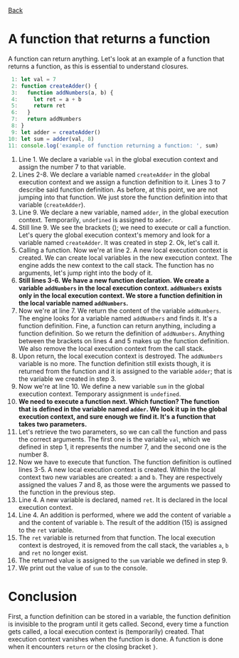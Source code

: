 [Back](./README.md)

# A function that returns a function

A function can return anything. Let's look at an example of a function that returns a function, as this is essential to understand closures.
```js
 1: let val = 7
 2: function createAdder() {
 3:   function addNumbers(a, b) {
 4:     let ret = a + b
 5:     return ret
 6:   }
 7:   return addNumbers
 8: }
 9: let adder = createAdder()
10: let sum = adder(val, 8)
11: console.log('example of function returning a function: ', sum)
```

1. Line 1. We declare a variable `val` in the global execution context and assign the number 7 to that variable.
2. Lines 2-8. We declare a variable named `createAdder` in the global execution context and we assign a function definition to it. Lines 3 to 7 describe said function definition. As before, at this point, we are not jumping into that function. We just store the function definition into that variable (`createAdder`).
3. Line 9. We declare a new variable, named `adder`, in the global execution context. Temporarily, `undefined` is assigned to `adder`.
4. Still line 9. We see the brackets (); we need to execute or call a function. Let's query the global execution context's memory and look for a variable named `createAdder`. It was created in step 2. Ok, let's call it.
5. Calling a function. Now we're at line 2. A new local execution context is created. We can create local variables in the new execution context. The engine adds the new context to the call stack. The function has no arguments, let's jump right into the body of it.
6. **Still lines 3-6. We have a new function declaration. We create a variable `addNumbers` in the local execution context. `addNumbers` exists only in the local execution context. We store a function definition in the local variable named `addNumbers`.**
7. Now we're at line 7. We return the content of the variable `addNumbers`. The engine looks for a variable named `addNumbers` and finds it. It's a function definition. Fine, a function can return anything, including a function definition. So we return the definition of `addNumbers`. Anything between the brackets on lines 4 and 5 makes up the function definition. We also remove the local execution context from the call stack.
8. Upon return, the local execution context is destroyed. The `addNumbers` variable is no more. The function definition still exists though, it is returned from the function and it is assigned to the variable `adder`; that is the variable we created in step 3.
9. Now we're at line 10. We define a new variable `sum` in the global execution context. Temporary assignment is `undefined`.
10. **We need to execute a function next. Which function? The function that is defined in the variable named `adder`. We look it up in the global execution context, and sure enough we find it. It's a function that takes two parameters.**
11. Let's retrieve the two parameters, so we can call the function and pass the correct arguments. The first one is the variable `val`, which we defined in step 1, it represents the number 7, and the second one is the number 8.
12. Now we have to execute that function. The function definition is outlined lines 3-5. A new local execution context is created. Within the local context two new variables are created: `a` and `b`. They are respectively assigned the values 7 and 8, as those were the arguments we passed to the function in the previous step.
13. Line 4. A new variable is declared, named `ret`. It is declared in the local execution context.
14. Line 4. An addition is performed, where we add the content of variable `a` and the content of variable `b`. The result of the addition (15) is assigned to the `ret` variable.
15. The `ret` variable is returned from that function. The local execution context is destroyed, it is removed from the call stack, the variables `a`, `b` and `ret` no longer exist.
16. The returned value is assigned to the `sum` variable we defined in step 9.
17. We print out the value of `sum` to the console.

# Conclusion

First, a function definition can be stored in a variable, the function definition is invisible to the program until it gets called. Second, every time a function gets called, a local execution context is (temporarily) created. That execution context vanishes when the function is done. A function is done when it encounters `return` or the closing bracket `}`.